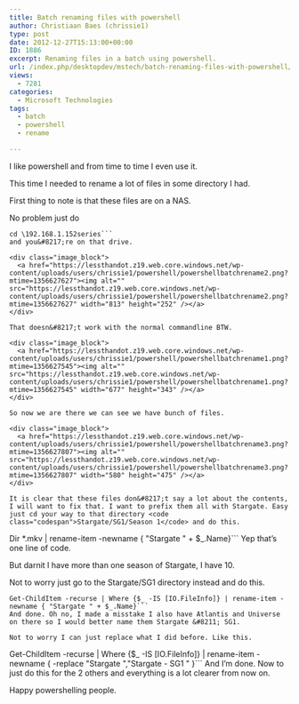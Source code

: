 ```yaml
---
title: Batch renaming files with powershell
author: Christiaan Baes (chrissie1)
type: post
date: 2012-12-27T15:13:00+00:00
ID: 1886
excerpt: Renaming files in a batch using powershell.
url: /index.php/desktopdev/mstech/batch-renaming-files-with-powershell/
views:
  - 7281
categories:
  - Microsoft Technologies
tags:
  - batch
  - powershell
  - rename

---
```

I like powershell and from time to time I even use it.

This time I needed to rename a lot of files in some directory I had.

First thing to note is that these files are on a NAS.

No problem just do

```
cd \192.168.1.152series```
and you&#8217;re on that drive.

<div class="image_block">
  <a href="https://lessthandot.z19.web.core.windows.net/wp-content/uploads/users/chrissie1/powershell/powershellbatchrename2.png?mtime=1356627627"><img alt="" src="https://lessthandot.z19.web.core.windows.net/wp-content/uploads/users/chrissie1/powershell/powershellbatchrename2.png?mtime=1356627627" width="813" height="252" /></a>
</div>

That doesn&#8217;t work with the normal commandline BTW.

<div class="image_block">
  <a href="https://lessthandot.z19.web.core.windows.net/wp-content/uploads/users/chrissie1/powershell/powershellbatchrename1.png?mtime=1356627545"><img alt="" src="https://lessthandot.z19.web.core.windows.net/wp-content/uploads/users/chrissie1/powershell/powershellbatchrename1.png?mtime=1356627545" width="677" height="343" /></a>
</div>

So now we are there we can see we have bunch of files.

<div class="image_block">
  <a href="https://lessthandot.z19.web.core.windows.net/wp-content/uploads/users/chrissie1/powershell/powershellbatchrename3.png?mtime=1356627807"><img alt="" src="https://lessthandot.z19.web.core.windows.net/wp-content/uploads/users/chrissie1/powershell/powershellbatchrename3.png?mtime=1356627807" width="580" height="475" /></a>
</div>

It is clear that these files don&#8217;t say a lot about the contents, I will want to fix that. I want to prefix them all with Stargate. Easy just cd your way to that directory <code class="codespan">Stargate/SG1/Season 1</code> and do this.

```
Dir *.mkv | rename-item -newname { "Stargate " + $_.Name}```
Yep that&#8217;s one line of code.

But darnit I have more than one season of Stargate, I have 10.

Not to worry just go to the Stargate/SG1 directory instead and do this.

```
Get-ChildItem -recurse | Where {$_ -IS [IO.FileInfo]} | rename-item -newname { "Stargate " + $_.Name}```
And done. Oh no, I made a misstake I also have Atlantis and Universe on there so I would better name them Stargate &#8211; SG1.

Not to worry I can just replace what I did before. Like this.

```
Get-ChildItem -recurse | Where {$_ -IS [IO.FileInfo]} | rename-item -newname { -replace "Stargate ","Stargate - SG1 " }```
And I&#8217;m done. Now to just do this for the 2 others and everything is a lot clearer from now on.

Happy powershelling people.